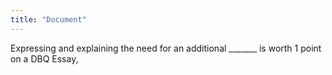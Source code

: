 ```yaml
---
title: "Document"
---
```

Expressing and explaining the need for an additional _______ is worth 1 point on a DBQ Essay,

